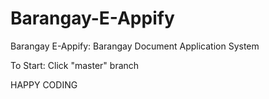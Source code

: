 # Barangay-E-Appify
Barangay E-Appify: Barangay Document Application System

To Start:
Click "master" branch

HAPPY CODING